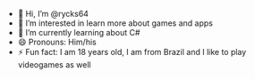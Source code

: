 - 👋 Hi, I’m @rycks64
- 👀 I’m interested in learn more about games and apps
- 🌱 I’m currently learning about C#
- 😄 Pronouns: Him/his
- ⚡ Fun fact: I am 18 years old, I am from Brazil and I like to play videogames as well

<!---
rycks64/rycks64 is a ✨ special ✨ repository because its `README.md` (this file) appears on your GitHub profile.
You can click the Preview link to take a look at your changes.
--->
